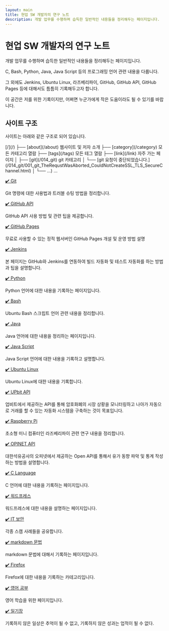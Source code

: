 ```yaml
---
layout: main
title: 현업 SW 개발자의 연구 노트
description: 개발 업무를 수행하며 습득한 일반적인 내용들을 정리해두는 페이지입니다.
---
```



현업 SW 개발자의 연구 노트
===


개발 업무를 수행하며 습득한 일반적인 내용들을 정리해두는 페이지입니다. 


C, Bash, Python, Java, Java Script 등의 프로그래밍 언어 관련 내용을 다룹니다. 


그 외에도 Jenkins, Ubuntu Linux, 라즈베리파이, GitHub, GitHub API, GitHub Pages 등에 대해서도 틈틈히 기록해두고자 합니다. 


이 공간은 저를 위한 기록이지만, 어쩌면 누군가에게 작은 도움이라도 될 수 있기를 바랍니다. 


사이트 구조
---


사이트는 아래와 같은 구조로 되어 있습니다. 


<p>
[/](/)
├── [about](/about) 웹사이트 및 저자 소개
├── [category](/category) 모든 카테고리 열람
├── [tags](/tags) 모든 테그 열람
├── [link](/link) 자주 가는 페이지
│
├── [git](/014_git) git 카테고리
│   └── [git 요청이 중단되었습니다.](/014_git/001_git_TheRequstWasAborted_CouldNotCreateSSL_TLS_SecureChannel.html)
│   └── ...)
...
</p>


[✔️ Git](014_git 'Git 명령에 대한 사용법과 트러블 슈팅 방법을 정리합니다.')


Git 명령에 대한 사용법과 트러블 슈팅 방법을 정리합니다. 

[✔️ GitHub API](001_github_api/index.html 'GitHub API 사용 방법 및 관련 팁을 제공합니다.')


GitHub API 사용 방법 및 관련 팁을 제공합니다.


[✔️ GitHub Pages](002_github_blog/index.html '무료로 사용할 수 있는 정적 웹서버인 GitHub Pages 개설 및 운영 방법 설명')


무료로 사용할 수 있는 정적 웹서버인 GitHub Pages 개설 및 운영 방법 설명


[✔️ Jenkins](003_jenkins/index.html '본 페이지는 GitHub와 Jenkins를 연동하여 빌드 자동화 및 테스트 자동화를 하는 방법과 팁을 설명합니다.')


본 페이지는 GitHub와 Jenkins를 연동하여 빌드 자동화 및 테스트 자동화를 하는 방법과 팁을 설명합니다.


[✔️ Python](004_python/index.html 'Python 언어에 대한 내용을 기록하는 페이지입니다.')


Python 언어에 대한 내용을 기록하는 페이지입니다.


[✔️ Bash](005_bash/index.html 'Ubuntu Bash 스크립트 언어 관련 내용을 정리합니다.')


Ubuntu Bash 스크립트 언어 관련 내용을 정리합니다.


[✔️ Java](006_java/index.html 'Java 언어에 대한 내용을 정리하는 페이지입니다.')


Java 언어에 대한 내용을 정리하는 페이지입니다.


[✔️ Java Script](007_javascript/index.html 'Java Script 언어에 대한 내용을 기록하고 설명합니다.')


Java Script 언어에 대한 내용을 기록하고 설명합니다.


[✔️ Ubuntu Linux](008_ubuntu/index.html 'Ubuntu Linux에 대한 내용을 기록합니다.')


Ubuntu Linux에 대한 내용을 기록합니다.


[✔️ UPbit API](009_upbit/index.html '업비트에서 제공하는 API를 통해 암호화폐의 시장 상황을 모니터링하고 나아가 자동으로 거래를 할 수 있는 자동화 시스템을 구축하는 것이 목표입니다.')


업비트에서 제공하는 API를 통해 암호화폐의 시장 상황을 모니터링하고 나아가 자동으로 거래를 할 수 있는 자동화 시스템을 구축하는 것이 목표입니다.


[✔️ Raspberry Pi](010_raspberry/index.html '초소형 미니 컴퓨터인 라즈베리파이 관련 연구 내용을 정리합니다.')


초소형 미니 컴퓨터인 라즈베리파이 관련 연구 내용을 정리합니다.


[✔️ OPINET API](011_opinet/index.html '대한석유공사의 오피넷에서 제공하는 Open API를 통해서 유가 동향 파악 및 통계 작성하는 방법을 설명합니다.')


대한석유공사의 오피넷에서 제공하는 Open API를 통해서 유가 동향 파악 및 통계 작성하는 방법을 설명합니다.


[✔️ C Language](012_c/index.html 'C 언어에 대한 내용을 기록하는 페이지입니다.')


C 언어에 대한 내용을 기록하는 페이지입니다.


[✔️ 워드프레스 ](013_wordpress/index.html '워드프레스에 대한 내용을 설명하는 페이지입니다. ')


워드프레스에 대한 내용을 설명하는 페이지입니다. 


[✔️ IT 보안](020_security/index.html '각종 스캠 사례들을 공유합니다. ')


각종 스캠 사례들을 공유합니다. 


[✔️ markdown 문법](021_markdown/index.html 'markdown 문법에 대해서 기록하는 페이지입니다.')


markdown 문법에 대해서 기록하는 페이지입니다.


[✔️ Firefox](022_firefox/index.html 'Firefox에 대한 내용을 기록하는 카테고리입니다. ')


Firefox에 대한 내용을 기록하는 카테고리입니다. 


[✔️ 영어 공부](900_english/index.html '영어 학습을 위한 페이지입니다. ')


영어 학습을 위한 페이지입니다. 


[✔️ 일기장](901_diary/index.html '기록하지 않은 일상은 추억이 될 수 없고, 기록하지 않은 성과는 업적이 될 수 없다.')


기록하지 않은 일상은 추억이 될 수 없고, 기록하지 않은 성과는 업적이 될 수 없다.

